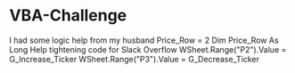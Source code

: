 # VBA-Challenge
I had some logic help from my husband
Price_Row = 2
Dim Price_Row As Long
Help tightening code for Slack Overflow
WSheet.Range("P2").Value = G_Increase_Ticker
WSheet.Range("P3").Value = G_Decrease_Ticker
